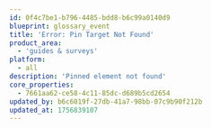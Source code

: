 ```yaml
---
id: 0f4c7be1-b796-4485-bdd8-b6c99a0140d9
blueprint: glossary_event
title: 'Error: Pin Target Not Found'
product_area:
  - 'guides & surveys'
platform:
  - all
description: 'Pinned element not found'
core_properties:
  - 7661aa62-ce58-4c11-85dc-d689b5cd2654
updated_by: b6c6019f-27db-41a7-98bb-07c9b90f212b
updated_at: 1756839107
---
```

